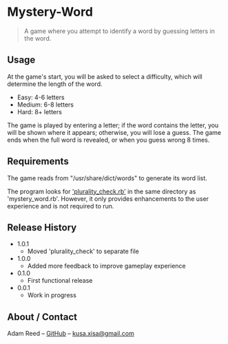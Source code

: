 # Mystery-Word
> A game where you attempt to identify a word by guessing letters in the word.

## Usage

At the game's start, you will be asked to select a difficulty, which will determine the length of the word.

* Easy: 4-6 letters
* Medium: 6-8 letters
* Hard: 8+ letters

The game is played by entering a letter; if the word contains the letter, you will be shown where it appears; otherwise, you will lose a guess. The game ends when the full word is revealed, or when you guess wrong 8 times.

## Requirements

The game reads from "/usr/share/dict/words" to generate its word list.

The program looks for ['plurality_check.rb'](https://github.com/adamcreed/Plurality-Check) in the same directory as 'mystery_word.rb'. However, it only provides enhancements to the user experience and is not required to run.

## Release History

* 1.0.1
    * Moved 'plurality_check' to separate file
* 1.0.0
    * Added more feedback to improve gameplay experience
* 0.1.0
    * First functional release
* 0.0.1
    * Work in progress

## About / Contact

Adam Reed – [GitHub](https://github.com/adamcreed/)
 – <kusa.xisa@gmail.com>
